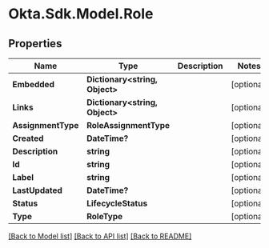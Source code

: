 # Okta.Sdk.Model.Role
## Properties

Name | Type | Description | Notes
------------ | ------------- | ------------- | -------------
**Embedded** | **Dictionary&lt;string, Object&gt;** |  | [optional] 
**Links** | **Dictionary&lt;string, Object&gt;** |  | [optional] 
**AssignmentType** | **RoleAssignmentType** |  | [optional] 
**Created** | **DateTime?** |  | [optional] 
**Description** | **string** |  | [optional] 
**Id** | **string** |  | [optional] 
**Label** | **string** |  | [optional] 
**LastUpdated** | **DateTime?** |  | [optional] 
**Status** | **LifecycleStatus** |  | [optional] 
**Type** | **RoleType** |  | [optional] 

[[Back to Model list]](../README.md#documentation-for-models) [[Back to API list]](../README.md#documentation-for-api-endpoints) [[Back to README]](../README.md)

